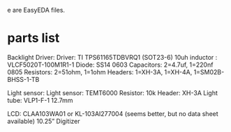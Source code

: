 e are EasyEDA files.

# parts list
Backlight Driver:
Driver: TI TPS61165TDBVRQ1 (SOT23-6)
10uh inductor : VLCF5020T-100M1R1-1
Diode: SS14
0603 Capacitors: 2=4.7uf, 1=220nf
0805 Resistors: 2=51ohm, 1=1ohm
Headers: 1=XH-3A, 1=XH-4A, 1=SM02B-BHSS-1-TB



Light sensor: Light sensor: TEMT6000
Resistor: 10k 
Header: XH-3A
Light tube: VLP1-F-1 12.7mm

LCD: CLAA103WA01 or KL-103AI277004 (seems better, but no data sheet available)
10.25” Digitizer
